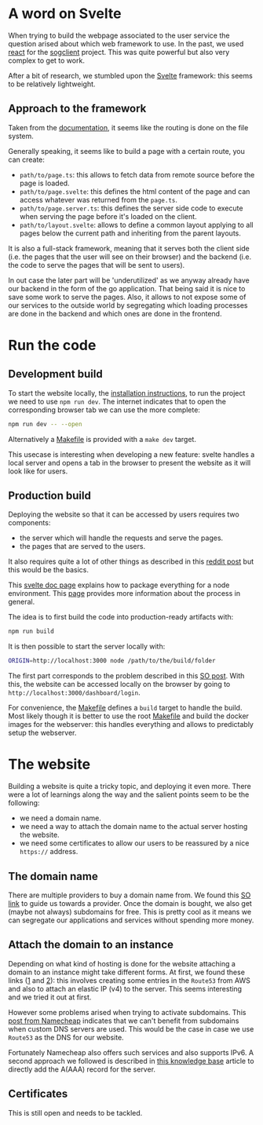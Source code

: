# A word on Svelte

When trying to build the webpage associated to the user service the question arised about which web framework to use. In the past, we used [react](https://react.dev/learn) for the [sogclient](https://github.com/Knoblauchpilze/sogclient) project. This was quite powerful but also very complex to get to work.

After a bit of research, we stumbled upon the [Svelte](https://kit.svelte.dev/docs/introduction) framework: this seems to be relatively lightweight.

## Approach to the framework

Taken from the [documentation](https://kit.svelte.dev/docs/routing#page-page-svelte), it seems like the routing is done on the file system.

Generally speaking, it seems like to build a page with a certain route, you can create:

- `path/to/page.ts`: this allows to fetch data from remote source before the page is loaded.
- `path/to/page.svelte`: this defines the html content of the page and can access whatever was returned from the `page.ts`.
- `path/to/page.server.ts`: this defines the server side code to execute when serving the page before it's loaded on the client.
- `path/to/layout.svelte`: allows to define a common layout applying to all pages below the current path and inheriting from the parent layouts.

It is also a full-stack framework, meaning that it serves both the client side (i.e. the pages that the user will see on their browser) and the backend (i.e. the code to serve the pages that will be sent to users).

In out case the later part will be 'underutilized' as we anyway already have our backend in the form of the go application. That being said it is nice to save some work to serve the pages. Also, it allows to not expose some of our services to the outside world by segregating which loading processes are done in the backend and which ones are done in the frontend.

# Run the code

## Development build

To start the website locally, the [installation instructions](https://kit.svelte.dev/docs/creating-a-project), to run the project we need to use `npm run dev`. The internet indicates that to open the corresponding browser tab we can use the more complete:

```bash
npm run dev -- --open
```

Alternatively a [Makefile](users-dashboard/Makefile) is provided with a `make dev` target.

This usecase is interesting when developing a new feature: svelte handles a local server and opens a tab in the browser to present the website as it will look like for users.

## Production build

Deploying the website so that it can be accessed by users requires two components:

- the server which will handle the requests and serve the pages.
- the pages that are served to the users.

It also requires quite a lot of other things as described in this [reddit post](https://www.reddit.com/r/webdev/s/gEqYH5T0pg) but this would be the basics.

This [svelte doc page](https://kit.svelte.dev/docs/adapter-node) explains how to package everything for a node environment. This [page](https://kit.svelte.dev/docs/adapters) provides more information about the process in general.

The idea is to first build the code into production-ready artifacts with:

```bash
npm run build
```

It is then possible to start the server locally with:

```bash
ORIGIN=http://localhost:3000 node /path/to/the/build/folder
```

The first part corresponds to the problem described in this [SO post](https://stackoverflow.com/questions/73790956/cross-site-post-form-submissions-are-forbidden). With this, the website can be accessed locally on the browser by going to `http://localhost:3000/dashboard/login`.

For convenience, the [Makefile](users-dashboard/Makefile) defines a `build` target to handle the build. Most likely though it is better to use the root [Makefile](/Makefile) and build the docker images for the webserver: this handles everything and allows to predictably setup the webserver.

# The website

Building a website is quite a tricky topic, and deploying it even more. There were a lot of learnings along the way and the salient points seem to be the following:

- we need a domain name.
- we need a way to attach the domain name to the actual server hosting the website.
- we need some certificates to allow our users to be reassured by a nice `https://` address.

## The domain name

There are multiple providers to buy a domain name from. We found this [SO link](https://webmasters.stackexchange.com/questions/8804/where-is-the-best-place-to-buy-domain-names-and-how-much-should-i-pay) to guide us towards a provider. Once the domain is bought, we also get (maybe not always) subdomains for free. This is pretty cool as it means we can segregate our applications and services without spending more money.

## Attach the domain to an instance

Depending on what kind of hosting is done for the website attaching a domain to an instance might take different forms. At first, we found these links ([1](https://medium.com/@yashpatel007/how-to-connect-your-amazon-ec2-instance-with-a-domain-name-80ad8959078) and [2](https://techgenix.com/namecheap-aws-ec2-linux/)): this involves creating some entries in the `Route53` from AWS and also to attach an elastic IP (v4) to the server. This seems interesting and we tried it out at first.

However some problems arised when trying to activate subdomains. This [post from Namecheap](https://www.namecheap.com/support/knowledgebase/article.aspx/9776/2237/how-to-create-a-subdomain-for-my-domain/) indicates that we can't benefit from subdomains when custom DNS servers are used. This would be the case in case we use `Route53` as the DNS for our website.

Fortunately Namecheap also offers such services and also supports IPv6. A second approach we followed is described in [this knowledge base](https://www.namecheap.com/support/knowledgebase/article.aspx/434/2237/how-do-i-set-up-host-records-for-a-domain/) article to directly add the A(AAA) record for the server.

## Certificates

This is still open and needs to be tackled.
